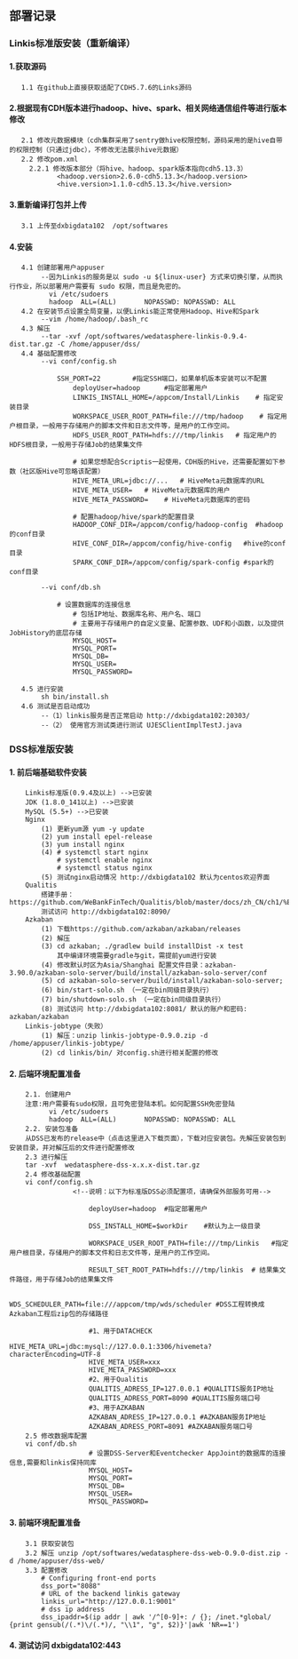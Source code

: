 ## 部署记录

### Linkis标准版安装（重新编译）
#### 1.获取源码
       1.1 在github上直接获取适配了CDH5.7.6的Links源码
#### 2.根据现有CDH版本进行hadoop、hive、spark、相关网络通信组件等进行版本修改
       2.1 修改元数据模块（cdh集群采用了sentry做hive权限控制，源码采用的是hive自带的权限控制（只通过jdbc），不修改无法展示hive元数据）
       2.2 修改pom.xml
         2.2.1 修改版本部分（将hive、hadoop、spark版本指向cdh5.13.3）
                <hadoop.version>2.6.0-cdh5.13.3</hadoop.version>
                <hive.version>1.1.0-cdh5.13.3</hive.version>
#### 3.重新编译打包并上传
       3.1 上传至dxbigdata102  /opt/softwares
#### 4.安装
       4.1 创建部署用户appuser
            --因为Linkis的服务是以 sudo -u ${linux-user} 方式来切换引擎，从而执行作业，所以部署用户需要有 sudo 权限，而且是免密的。
              vi /etc/sudoers
              hadoop  ALL=(ALL)       NOPASSWD: NOPASSWD: ALL
       4.2 在安装节点设置全局变量，以便Linkis能正常使用Hadoop、Hive和Spark
            --vim /home/hadoop/.bash_rc
       4.3 解压 
            --tar -xvf /opt/softwares/wedatasphere-linkis-0.9.4-dist.tar.gz -C /home/appuser/dss/
       4.4 基础配置修改
            --vi conf/config.sh  
            
                SSH_PORT=22        #指定SSH端口，如果单机版本安装可以不配置
                    deployUser=hadoop      #指定部署用户
                    LINKIS_INSTALL_HOME=/appcom/Install/Linkis    # 指定安装目录
                    WORKSPACE_USER_ROOT_PATH=file:///tmp/hadoop    # 指定用户根目录，一般用于存储用户的脚本文件和日志文件等，是用户的工作空间。
                    HDFS_USER_ROOT_PATH=hdfs:///tmp/linkis   # 指定用户的HDFS根目录，一般用于存储Job的结果集文件
                
                    # 如果您想配合Scriptis一起使用，CDH版的Hive，还需要配置如下参数（社区版Hive可忽略该配置）
                    HIVE_META_URL=jdbc://...   # HiveMeta元数据库的URL
                    HIVE_META_USER=   # HiveMeta元数据库的用户
                    HIVE_META_PASSWORD=    # HiveMeta元数据库的密码
                    
                    # 配置hadoop/hive/spark的配置目录 
                    HADOOP_CONF_DIR=/appcom/config/hadoop-config  #hadoop的conf目录
                    HIVE_CONF_DIR=/appcom/config/hive-config   #hive的conf目录
                    SPARK_CONF_DIR=/appcom/config/spark-config #spark的conf目录
                    
            --vi conf/db.sh 
            
                # 设置数据库的连接信息
                    # 包括IP地址、数据库名称、用户名、端口
                    # 主要用于存储用户的自定义变量、配置参数、UDF和小函数，以及提供JobHistory的底层存储
                    MYSQL_HOST=
                    MYSQL_PORT=
                    MYSQL_DB=
                    MYSQL_USER=
                    MYSQL_PASSWORD=
                    
       4.5 进行安装
            sh bin/install.sh
       4.6 测试是否启动成功
            --（1）linkis服务是否正常启动 http://dxbigdata102:20303/
            --（2） 使用官方测试类进行测试 UJESClientImplTestJ.java
### DSS标准版安装
#### 1. 前后端基础软件安装
        Linkis标准版(0.9.4及以上) -->已安装
        JDK (1.8.0_141以上) -->已安装
        MySQL (5.5+) -->已安装
        Nginx
            (1) 更新yum源 yum -y update
            (2) yum install epel-release
            (3) yum install nginx
            (4) # systemctl start nginx
                # systemctl enable nginx
                # systemctl status nginx
            (5) 测试nginx启动情况 http://dxbigdata102 默认为centos欢迎界面
        Qualitis
            搭建手册：https://github.com/WeBankFinTech/Qualitis/blob/master/docs/zh_CN/ch1/%E5%BF%AB%E9%80%9F%E6%90%AD%E5%BB%BA%E6%89%8B%E5%86%8C%E2%80%94%E2%80%94%E5%8D%95%E6%9C%BA%E7%89%88.md
            测试访问 http://dxbigdata102:8090/
        Azkaban
            (1) 下载https://github.com/azkaban/azkaban/releases
            (2) 解压
            (3) cd azkaban; ./gradlew build installDist -x test 
                其中编译环境需要gradle与git，需提前yum进行安装
            (4) 修改默认时区为Asia/Shanghai 配置文件目录：azkaban-3.90.0/azkaban-solo-server/build/install/azkaban-solo-server/conf
            (5) cd azkaban-solo-server/build/install/azkaban-solo-server; 
            (6) bin/start-solo.sh （一定在bin同级目录执行）
            (7) bin/shutdown-solo.sh （一定在bin同级目录执行）
            (8) 测试访问 http://dxbigdata102:8081/ 默认的账户和密码: azkaban/azkaban
        Linkis-jobtype（失败）
            (1) 解压：unzip linkis-jobtype-0.9.0.zip -d /home/appuser/linkis-jobtype/
            (2) cd linkis/bin/ 对config.sh进行相关配置的修改
#### 2. 后端环境配置准备
        2.1. 创建用户 
        注意:用户需要有sudo权限，且可免密登陆本机。如何配置SSH免密登陆
              vi /etc/sudoers
              hadoop  ALL=(ALL)       NOPASSWD: NOPASSWD: ALL 
        2.2. 安装包准备
        从DSS已发布的release中（点击这里进入下载页面），下载对应安装包。先解压安装包到安装目录，并对解压后的文件进行配置修改
        2.3 进行解压
        tar -xvf  wedatasphere-dss-x.x.x-dist.tar.gz
        2.4 修改基础配置
        vi conf/config.sh  
                    <!--说明：以下为标准版DSS必须配置项，请确保外部服务可用-->
                    
                        deployUser=hadoop  #指定部署用户
                    
                        DSS_INSTALL_HOME=$workDir    #默认为上一级目录  
                        
                        WORKSPACE_USER_ROOT_PATH=file:///tmp/Linkis   #指定用户根目录，存储用户的脚本文件和日志文件等，是用户的工作空间。
                    
                        RESULT_SET_ROOT_PATH=hdfs:///tmp/linkis  # 结果集文件路径，用于存储Job的结果集文件 
                        
                        WDS_SCHEDULER_PATH=file:///appcom/tmp/wds/scheduler #DSS工程转换成Azkaban工程后zip包的存储路径
                    
                        #1、用于DATACHECK
                        HIVE_META_URL=jdbc:mysql://127.0.0.1:3306/hivemeta?characterEncoding=UTF-8
                        HIVE_META_USER=xxx
                        HIVE_META_PASSWORD=xxx
                        #2、用于Qualitis
                        QUALITIS_ADRESS_IP=127.0.0.1 #QUALITIS服务IP地址
                        QUALITIS_ADRESS_PORT=8090 #QUALITIS服务端口号 
                        #3、用于AZKABAN
                        AZKABAN_ADRESS_IP=127.0.0.1 #AZKABAN服务IP地址
                        AZKABAN_ADRESS_PORT=8091 #AZKABAN服务端口号
        2.5 修改数据库配置
        vi conf/db.sh 
                        # 设置DSS-Server和Eventchecker AppJoint的数据库的连接信息,需要和linkis保持同库
                        MYSQL_HOST=
                        MYSQL_PORT=
                        MYSQL_DB=
                        MYSQL_USER=
                        MYSQL_PASSWORD=
#### 3. 前端环境配置准备
        3.1 获取安装包
        3.2 解压 unzip /opt/softwares/wedatasphere-dss-web-0.9.0-dist.zip -d /home/appuser/dss-web/
        3.3 配置修改
            # Configuring front-end ports
            dss_port="8088"
            # URL of the backend linkis gateway
            linkis_url="http://127.0.0.1:9001"
            # dss ip address
            dss_ipaddr=$(ip addr | awk '/^[0-9]+: / {}; /inet.*global/ {print gensub(/(.*)\/(.*)/, "\\1", "g", $2)}'|awk 'NR==1')
#### 4. 测试访问 dxbigdata102:443